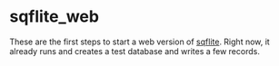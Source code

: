 # sqflite_web

These are the first steps to start a web version of [sqflite](https://pub.dev/packages/sqflite). Right now, it already runs and creates a test database and writes a few records.

